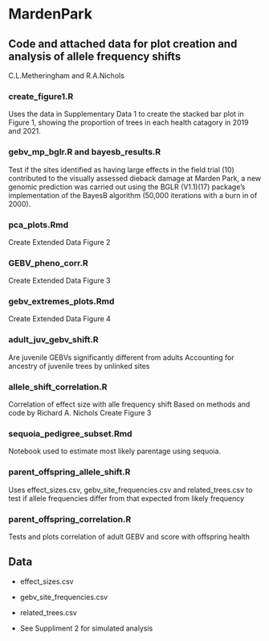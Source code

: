 # MardenPark

## Code and attached data for plot creation and analysis of allele frequency shifts
C.L.Metheringham and R.A.Nichols

### create_figure1.R
Uses the data in Supplementary Data 1 to create the stacked bar plot in Figure 1, showing the proportion of trees in each health catagory in 2019 and 2021.

### gebv_mp_bglr.R and bayesb_results.R
Test if the sites identified as having large effects in the field trial (10) contributed to the visually assessed dieback damage at Marden Park, a new genomic prediction was carried out using the BGLR (V1.1)(17) package’s implementation of the BayesB algorithm (50,000 iterations with a burn in of 2000). 

### pca_plots.Rmd
Create Extended Data Figure 2

### GEBV_pheno_corr.R
Create Extended Data Figure 3

###  gebv_extremes_plots.Rmd
Create Extended Data Figure 4

###  adult_juv_gebv_shift.R
Are juvenile GEBVs significantly different from adults
Accounting for ancestry of juvenile trees by unlinked sites

### allele_shift_correlation.R
Correlation of effect size with alle frequency shift
Based on methods and code by Richard A. Nichols
Create Figure 3

### sequoia_pedigree_subset.Rmd 
Notebook used to estimate most likely parentage using sequoia.  

###  parent_offspring_allele_shift.R
Uses effect_sizes.csv, gebv_site_frequencies.csv and related_trees.csv to test if allele frequencies differ from that expected from likely frequency


###  parent_offspring_correlation.R
Tests and plots correlation of adult GEBV and score with offspring health

## Data
* effect_sizes.csv
* gebv_site_frequencies.csv
* related_trees.csv

* See Suppliment 2 for simulated analysis
